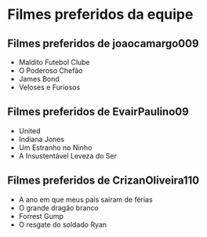 # Filmes preferidos da equipe

## Filmes preferidos de joaocamargo009

* Maldito Futebol Clube
* O Poderoso Chefão
* James Bond
* Veloses e Furiosos

## Filmes preferidos de EvairPaulino09

* United
* Indiana Jones
* Um Estranho no Ninho
* A Insustentável Leveza do Ser

## Filmes preferidos de CrizanOliveira110

* A ano em que meus pais sairam de férias 
* O grande dragão branco
* Forrest Gump
* O resgate do soldado Ryan
